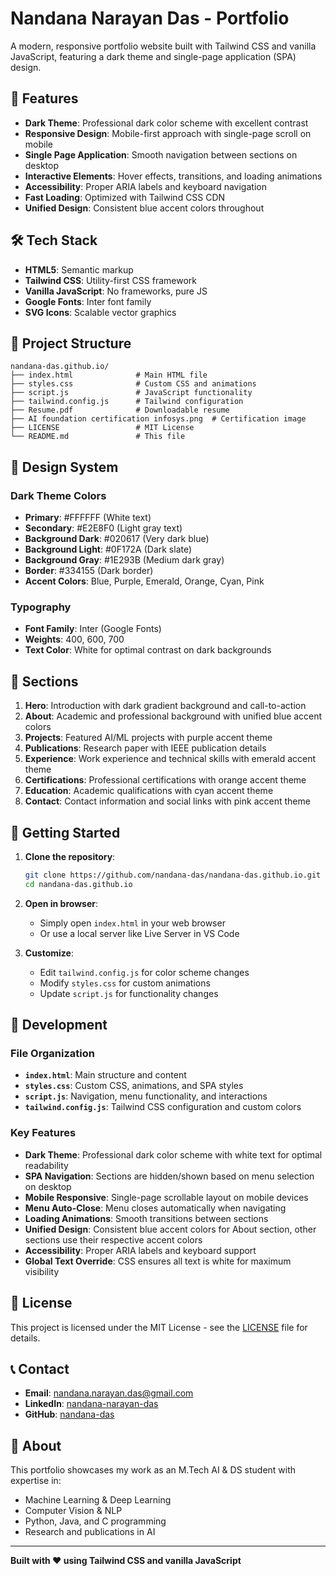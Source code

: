 # Nandana Narayan Das - Portfolio

A modern, responsive portfolio website built with Tailwind CSS and vanilla JavaScript, featuring a dark theme and single-page application (SPA) design.

## 🚀 Features

- **Dark Theme**: Professional dark color scheme with excellent contrast
- **Responsive Design**: Mobile-first approach with single-page scroll on mobile
- **Single Page Application**: Smooth navigation between sections on desktop
- **Interactive Elements**: Hover effects, transitions, and loading animations
- **Accessibility**: Proper ARIA labels and keyboard navigation
- **Fast Loading**: Optimized with Tailwind CSS CDN
- **Unified Design**: Consistent blue accent colors throughout

## 🛠️ Tech Stack

- **HTML5**: Semantic markup
- **Tailwind CSS**: Utility-first CSS framework
- **Vanilla JavaScript**: No frameworks, pure JS
- **Google Fonts**: Inter font family
- **SVG Icons**: Scalable vector graphics

## 📁 Project Structure

```
nandana-das.github.io/
├── index.html              # Main HTML file
├── styles.css              # Custom CSS and animations
├── script.js               # JavaScript functionality
├── tailwind.config.js      # Tailwind configuration
├── Resume.pdf              # Downloadable resume
├── AI foundation certification infosys.png  # Certification image
├── LICENSE                 # MIT License
└── README.md               # This file
```

## 🎨 Design System

### Dark Theme Colors
- **Primary**: #FFFFFF (White text)
- **Secondary**: #E2E8F0 (Light gray text)
- **Background Dark**: #020617 (Very dark blue)
- **Background Light**: #0F172A (Dark slate)
- **Background Gray**: #1E293B (Medium dark gray)
- **Border**: #334155 (Dark border)
- **Accent Colors**: Blue, Purple, Emerald, Orange, Cyan, Pink

### Typography
- **Font Family**: Inter (Google Fonts)
- **Weights**: 400, 600, 700
- **Text Color**: White for optimal contrast on dark backgrounds

## 📱 Sections

1. **Hero**: Introduction with dark gradient background and call-to-action
2. **About**: Academic and professional background with unified blue accent colors
3. **Projects**: Featured AI/ML projects with purple accent theme
4. **Publications**: Research paper with IEEE publication details
5. **Experience**: Work experience and technical skills with emerald accent theme
6. **Certifications**: Professional certifications with orange accent theme
7. **Education**: Academic qualifications with cyan accent theme
8. **Contact**: Contact information and social links with pink accent theme

## 🚀 Getting Started

1. **Clone the repository**:
   ```bash
   git clone https://github.com/nandana-das/nandana-das.github.io.git
   cd nandana-das.github.io
   ```

2. **Open in browser**:
   - Simply open `index.html` in your web browser
   - Or use a local server like Live Server in VS Code

3. **Customize**:
   - Edit `tailwind.config.js` for color scheme changes
   - Modify `styles.css` for custom animations
   - Update `script.js` for functionality changes

## 🔧 Development

### File Organization

- **`index.html`**: Main structure and content
- **`styles.css`**: Custom CSS, animations, and SPA styles
- **`script.js`**: Navigation, menu functionality, and interactions
- **`tailwind.config.js`**: Tailwind CSS configuration and custom colors

### Key Features

- **Dark Theme**: Professional dark color scheme with white text for optimal readability
- **SPA Navigation**: Sections are hidden/shown based on menu selection on desktop
- **Mobile Responsive**: Single-page scrollable layout on mobile devices
- **Menu Auto-Close**: Menu closes automatically when navigating
- **Loading Animations**: Smooth transitions between sections
- **Unified Design**: Consistent blue accent colors for About section, other sections use their respective accent colors
- **Accessibility**: Proper ARIA labels and keyboard support
- **Global Text Override**: CSS ensures all text is white for maximum visibility

## 📄 License

This project is licensed under the MIT License - see the [LICENSE](LICENSE) file for details.

## 📞 Contact

- **Email**: [nandana.narayan.das@gmail.com](mailto:nandana.narayan.das@gmail.com)
- **LinkedIn**: [nandana-narayan-das](https://linkedin.com/in/nandana-narayan-das)
- **GitHub**: [nandana-das](https://github.com/nandana-das)

## 🌟 About

This portfolio showcases my work as an M.Tech AI & DS student with expertise in:
- Machine Learning & Deep Learning
- Computer Vision & NLP
- Python, Java, and C programming
- Research and publications in AI
---

**Built with ❤️ using Tailwind CSS and vanilla JavaScript**